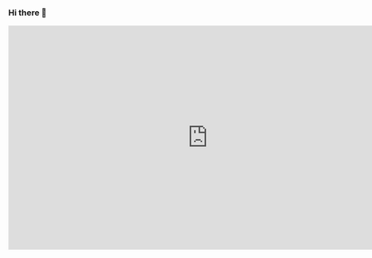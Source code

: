 ### Hi there 👋

<iframe style="border: 1px solid rgba(0, 0, 0, 0.1);" width="800" height="450" src="https://www.figma.com/embed?embed_host=share&url=https%3A%2F%2Fwww.figma.com%2Ffile%2FEGSN1s6SACr7gWLAfo0myQ%2FUntitled%3Fnode-id%3D0%253A1&chrome=DOCUMENTATION" allowfullscreen></iframe>

